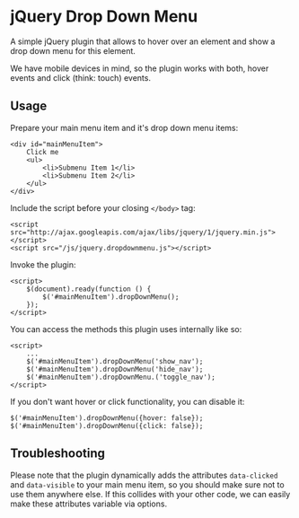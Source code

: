 # jQuery Drop Down Menu

A simple jQuery plugin that allows to hover over an element and show a drop
down menu for this element.

We have mobile devices in mind, so the plugin works with both, hover events
and click (think: touch) events.


## Usage

Prepare your main menu item and it's drop down menu items:

    <div id="mainMenuItem">
        Click me
        <ul>
            <li>Submenu Item 1</li>
            <li>Submenu Item 2</li>
        </ul>
    </div>

Include the script before your closing `</body>` tag:

    <script src="http://ajax.googleapis.com/ajax/libs/jquery/1/jquery.min.js"></script>
    <script src="/js/jquery.dropdownmenu.js"></script>

Invoke the plugin:

    <script>
        $(document).ready(function () {
            $('#mainMenuItem').dropDownMenu();
        });
    </script>

You can access the methods this plugin uses internally like so:

    <script>
        ...
        $('#mainMenuItem').dropDownMenu('show_nav');
        $('#mainMenuItem').dropDownMenu('hide_nav');
        $('#mainMenuItem').dropDownMenu.('toggle_nav');
    </script>

If you don't want hover or click functionality, you can disable it:

    $('#mainMenuItem').dropDownMenu({hover: false});
    $('#mainMenuItem').dropDownMenu({click: false});


## Troubleshooting

Please note that the plugin dynamically adds the attributes `data-clicked` and
`data-visible` to your main menu item, so you should make sure not to use them
anywhere else. If this collides with your other code, we can easily make these
attributes variable via options.
